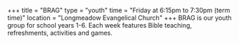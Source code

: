 +++
title = "BRAG"
type = "youth"
time = "Friday at 6:15pm to 7:30pm (term time)"
location = "Longmeadow Evangelical Church"
+++
BRAG is our youth group for school years 1-6. Each week features Bible teaching, refreshments, activities and games.
